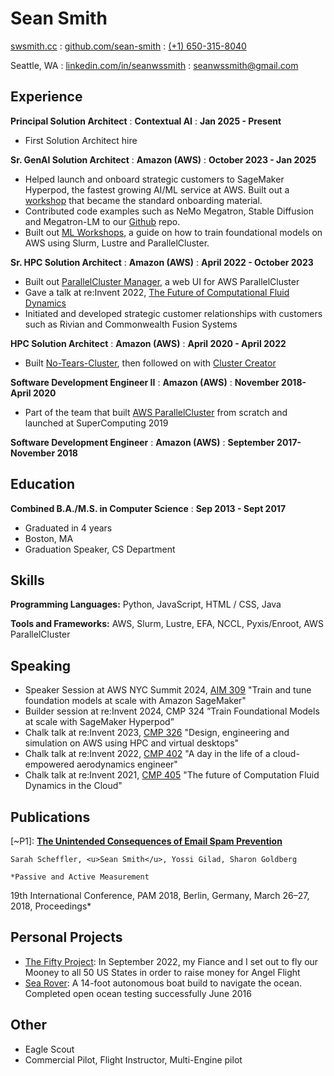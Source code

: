 ---
---

# Sean Smith

<span class="iconify" data-icon="charm:person"></span> [swsmith.cc](https://swsmith.cc/)
  : <span class="iconify" data-icon="tabler:brand-github"></span> [github.com/sean-smith](https://github.com/sean-smith)
  : <span class="iconify" data-icon="tabler:phone"></span> [(+1) 650-315-8040](https://wa.me/6503158040)

<span class="iconify" data-icon="ic:outline-location-on"></span> Seattle, WA
  : <span class="iconify" data-icon="tabler:brand-linkedin"></span> [linkedin.com/in/seanwssmith](https://linkedin.com/in/seanwssmith/)
  : <span class="iconify" data-icon="tabler:mail"></span> [seanwssmith@gmail.com](mailto:seanwssmith@gmail.com)

## Experience

**Principal Solution Architect**
  : **Contextual AI**
  : **Jan 2025 - Present**

- First Solution Architect hire

**Sr. GenAI Solution Architect**
  : **Amazon (AWS)**
  : **October 2023 - Jan 2025**

- Helped launch and onboard strategic customers to SageMaker Hyperpod, the fastest growing AI/ML service at AWS. Built out a [workshop](https://catalog.workshops.aws/sagemaker-hyperpod) that became the standard onboarding material.
- Contributed code examples such as NeMo Megatron, Stable Diffusion and Megatron-LM to our [Github](https://github.com/aws-samples/awsome-distributed-training/) repo.
- Built out [ML Workshops](https://mlworkshops.com), a guide on how to train foundational models on AWS using Slurm, Lustre and ParallelCluster.

**Sr. HPC Solution Architect**
  : **Amazon (AWS)**
  : **April 2022 - October 2023**
- Built out [ParallelCluster Manager](https://pcluster.cloud/), a web UI for AWS ParallelCluster
- Gave a talk at re:Invent 2022, [The Future of Computational Fluid Dynamics](https://swsmith.cc/slides/CMP208-CFD-in-Cloud.pdf)
- Initiated and developed strategic customer relationships with customers such as Rivian and Commonwealth Fusion Systems


**HPC Solution Architect**
  : **Amazon (AWS)**
  : **April 2020 - April 2022**

- Built [No-Tears-Cluster](https://github.com/aws-samples/no-tears-cluster), then followed on with [Cluster Creator](https://cluster-creator.swsmith.cc/)

**Software Development Engineer II**
  : **Amazon (AWS)**
  : **November 2018-April 2020**

- Part of the team that built [AWS ParallelCluster](https://github.com/aws/aws-parallelcluster) from scratch and launched at SuperComputing 2019

**Software Development Engineer**
  : **Amazon (AWS)**
  : **September 2017-November 2018**


## Education

**Combined B.A./M.S. in Computer Science**
  : **Sep 2013 - Sept 2017**
  - Graduated in 4 years
  - Boston, MA
  - Graduation Speaker, CS Department

## Skills

**Programming Languages:** <span class="iconify" data-icon="vscode-icons:file-type-python"></span> Python, <span class="iconify" data-icon="vscode-icons:file-type-js-official"></span> JavaScript, HTML / <span class="iconify" data-icon="vscode-icons:file-type-css"></span> CSS, <span class="iconify" data-icon="logos:java" data-inline="false"></span> Java

**Tools and Frameworks:** AWS, Slurm, Lustre, EFA, NCCL, Pyxis/Enroot, AWS ParallelCluster

## Speaking

  - Speaker Session at AWS NYC Summit 2024, [AIM 309](https://swsmith.cc/slides/aim309-slides.pdf) "Train and tune foundation models at scale with Amazon SageMaker"
  - Builder session at re:Invent 2024, CMP 324 ”Train Foundational Models at scale with SageMaker Hyperpod”
  - Chalk talk at re:Invent 2023, [CMP 326](https://swsmith.cc/slides/cmp326-RES.pdf) "Design, engineering and simulation on AWS using HPC and virtual desktops"
  - Chalk talk at re:Invent 2022, [CMP 402](https://swsmith.cc/slides/cmp402-slides.pdf) "A day in the life of a cloud-empowered aerodynamics engineer"
  - Chalk talk at re:Invent 2021, [CMP 405](https://swsmith.cc/slides/cmp405-slides.pdf) "The future of Computation Fluid Dynamics in the Cloud"

## Publications

[~P1]: [**The Unintended Consequences of Email Spam Prevention**](https://www.cs.huji.ac.il/~yossigi/pam18.pdf)

    Sarah Scheffler, <u>Sean Smith</u>, Yossi Gilad, Sharon Goldberg

    *Passive and Active Measurement
19th International Conference, PAM 2018, Berlin, Germany, March 26–27, 2018, Proceedings*

## Personal Projects     

  - [The Fifty Project](https://thefiftyproject.com/): In September 2022, my Fiance and I set out to fly our Mooney to all 50 US States in order to raise money for Angel Flight
  - [Sea Rover](https://www.kickstarter.com/projects/bdommie/sea-rover): A 14-foot autonomous boat build to navigate the ocean. Completed open ocean testing successfully June 2016

## Other

  - Eagle Scout  
  - Commercial Pilot, Flight Instructor, Multi-Engine pilot